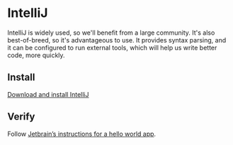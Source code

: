 # IntelliJ

IntelliJ is widely used, so we'll benefit from a large community. It's also best-of-breed, so it's advantageous to use. It provides syntax parsing, and it can be configured to run external tools, which will help us write better code, more quickly.

## Install

[Download and install IntelliJ](https://www.jetbrains.com/idea/download/)

## Verify

Follow [Jetbrain’s instructions for a hello world app](https://www.jetbrains.com/idea/help/creating-and-running-your-first-java-application.html).